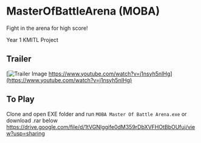 # MasterOfBattleArena (MOBA)
Fight in the arena for high score!

Year 1 KMITL Project
## Trailer
[![Trailer Image](https://i.imgur.com/ihXXrzF.jpg)
https://www.youtube.com/watch?v=j1nsyh5nIHg](https://www.youtube.com/watch?v=j1nsyh5nIHg)
## To Play
Clone and open EXE folder and run `MOBA Master Of Battle Arena.exe`
or download .rar below
https://drive.google.com/file/d/1tVGNlggife0dM359rDbXVFHOtBbOUfuj/view?usp=sharing
